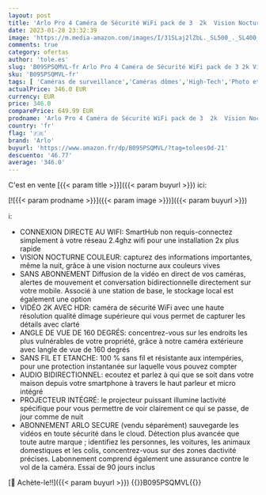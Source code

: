 ```yaml
---
layout: post
title: 'Arlo Pro 4 Caméra de Sécurité WiFi pack de 3  2k  Vision Nocturne Couleur  Audio Bidirectionnel  batterie  Détection de Movement  Essai gratuit de 90 jours inclus pour le Arlo Secure  Noire VMC4350B'
date: 2023-01-28 23:32:39
image: 'https://m.media-amazon.com/images/I/31SLaj2lZbL._SL500_._SL400_.jpg'
comments: true
category: ofertas
author: 'tole.es'
slug: 'B095PSQMVL-fr Arlo Pro 4 Caméra de Sécurité WiFi pack de 3 2k Vision...'
sku: 'B095PSQMVL-fr'
tags: [ 'Caméras de surveillance','Caméras dômes','High-Tech','Photo et caméscopes','arlo','🇫🇷', ]
actualPrice: 346.0 EUR
currency: EUR
price: 346.0
comparePrice: 649.99 EUR
prodname: 'Arlo Pro 4 Caméra de Sécurité WiFi pack de 3  2k  Vision Nocturne Couleur  Audio Bidirectionnel  batterie  Détection de Movement  Essai gratuit de 90 jours inclus pour le Arlo Secure  Noire VMC4350B'
country: 'fr'
flag: '🇫🇷'
brand: 'Arlo'
buyurl: 'https://www.amazon.fr/dp/B095PSQMVL/?tag=tolees0d-21'
descuento: '46.77'
average: '346.0'
---
```


C'est en vente [{{< param title >}}]({{< param buyurl >}}) ici:

[![{{< param prodname >}}]({{< param image >}})]({{< param buyurl >}})

ℹ️:

- CONNEXION DIRECTE AU WIFI: SmartHub non requis-connectez simplement à votre réseau 2.4ghz wifi pour une installation 2x plus rapide
- VISION NOCTURNE COULEUR: capturez des informations importantes, même la nuit, grâce à une vision nocturne aux couleurs vives
- SANS ABONNEMENT Diffusion de la vidéo en direct de vos caméras, alertes de mouvement et conversation bidirectionnelle directement sur votre mobile. Associé à une station de base, le stockage local est également une option
- VIDÉO 2K AVEC HDR: caméra de sécurité WiFi avec une haute résolution qualité dimage supérieure qui vous permet de capturer les détails avec clarté
- ANGLE DE VUE DE 160 DEGRÉS: concentrez-vous sur les endroits les plus vulnérables de votre propriété, grâce à notre caméra extérieure avec langle de vue de 160 degrés
- SANS FIL ET ETANCHE: 100 % sans fil et résistante aux intempéries, pour une protection instantanée sur laquelle vous pouvez compter
- AUDIO BIDIRECTIONNEL: ecoutez et parlez à qui que se soit dans votre maison depuis votre smartphone à travers le haut parleur et micro intégré
- PROJECTEUR INTÉGRÉ: le projecteur puissant illumine lactivité spécifique pour vous permettre de voir clairement ce qui se passe, de jour comme de nuit
- ABONNEMENT ARLO SECURE (vendu séparément) sauvegarde les vidéos en toute sécurité dans le cloud. Détection plus avancée que toute autre marque ; identifiez les personnes, les voitures, les animaux domestiques et les colis, concentrez-vous sur des zones dactivité précises. Labonnement comprend également une assurance contre le vol de la caméra. Essai de 90 jours inclus

[🛒 Achète-le!!]({{< param buyurl >}})
{{<world>}}B095PSQMVL{{</world>}}
